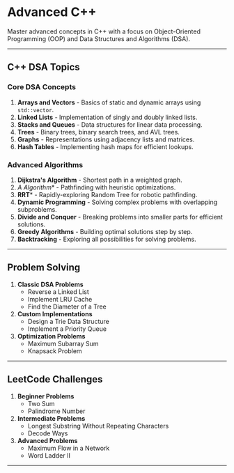 # Advanced C++

Master advanced concepts in C++ with a focus on Object-Oriented Programming (OOP) and Data Structures and Algorithms (DSA).

---

## C++ DSA Topics

### Core DSA Concepts

1. **Arrays and Vectors** - Basics of static and dynamic arrays using `std::vector`.
2. **Linked Lists** - Implementation of singly and doubly linked lists.
3. **Stacks and Queues** - Data structures for linear data processing.
4. **Trees** - Binary trees, binary search trees, and AVL trees.
5. **Graphs** - Representations using adjacency lists and matrices.
6. **Hash Tables** - Implementing hash maps for efficient lookups.

### Advanced Algorithms

1. **Dijkstra's Algorithm** - Shortest path in a weighted graph.
2. **A* Algorithm** - Pathfinding with heuristic optimizations.
3. **RRT*** - Rapidly-exploring Random Tree for robotic pathfinding.
4. **Dynamic Programming** - Solving complex problems with overlapping subproblems.
5. **Divide and Conquer** - Breaking problems into smaller parts for efficient solutions.
6. **Greedy Algorithms** - Building optimal solutions step by step.
7. **Backtracking** - Exploring all possibilities for solving problems.

---

## Problem Solving

1. **Classic DSA Problems**
   - Reverse a Linked List
   - Implement LRU Cache
   - Find the Diameter of a Tree
2. **Custom Implementations**
   - Design a Trie Data Structure
   - Implement a Priority Queue
3. **Optimization Problems**
   - Maximum Subarray Sum
   - Knapsack Problem

---

## LeetCode Challenges

1. **Beginner Problems**
   - Two Sum
   - Palindrome Number
2. **Intermediate Problems**
   - Longest Substring Without Repeating Characters
   - Decode Ways
3. **Advanced Problems**
   - Maximum Flow in a Network
   - Word Ladder II

---
